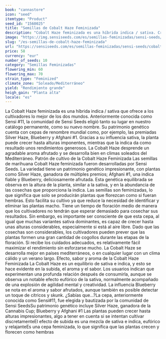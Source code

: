 ```yaml
---
book: "cannastore"
icon: "seed"
itemtype: "Product"
seed_id: "1560025"
title: "Semillas de Cobalt Haze Feminizada"
description: "Cobalt Haze feminizada es una híbrida indica / sativa. Crece bien en climas soleados y cálidos hasta alturas considerables, con grandes rendimientos."
image: "https://img.sensiseeds.com/es/semillas-feminizadas/sensi-seeds/cobalt-haze-feminizada-image.png"
slug: "/es-semillas-de-cobalt-haze-feminizada"
url: "https://sensiseeds.com/es/semillas-feminizadas/sensi-seeds/cobalt-haze-feminizada?a_aid=cannastore"
price: 58
currency: "eur"
number_of_seeds: 10
category: "Semillas Feminizadas"
flowering_min: 60
flowering_max: 70
strain_type: "Feminized"
climate_zone: "Soleado/Mediterráneo"
yield: "Rendimiento grande"
heigh_gain: "Planta alta"
locale: "es"
---
```

La Cobalt Haze feminizada es una híbrida indica / sativa que ofrece a los cultivadores lo mejor de los dos mundos. Anteriormente conocida como Sensi #11, la comunidad de Sensi Seeds eligió tanto su lugar en nuestro catálogo permanente, como su nuevo nombre. Su patrimonio genético cuenta con cepas de renombre mundial como, por ejemplo, las premiadas Silver Haze, Blueberry y Afghani #1. Gracias a su influencia sativa, la planta puede crecer hasta alturas imponentes, mientras que la indica da como resultado unos rendimientos generosos. La Cobalt Haze desprende un agradable aroma afrutado y se desarrolla bien en climas soleados del Mediterráneo. Patrón de cultivo de la Cobalt Haze Feminizada Las semillas de marihuana Cobalt Haze feminizada fueron desarrolladas por Sensi Seeds. La variedad tiene un patrimonio genético impresionante, con plantas como Silver Haze, ganadora de múltiples premios; Afghani #1, una indica fiable y Blueberry, deliciosamente afrutada. Esta genética equilibrada se observa en la altura de la planta, similar a la sativa, y en la abundancia de las cosechas que proporciona la indica. Las semillas son feminizadas, lo que significa que solo se producirán plantas que florezcan como si fueran hembras. Esto facilita su cultivo ya que reduce la necesidad de identificar y eliminar las plantas macho. Tiene un tiempo de floración medio de manera que los cultivadores no tendrán que esperar demasiado para cosechar sus resultados. Sin embargo, es importante ser consciente de que esta cepa, al igual que muchas variantes sativa dominantes, es capaz de crecer hasta unas alturas considerables, especialmente si está al aire libre. Dado que las cosechas son considerables, los cultivadores pueden prever que las plantas formen una gran cantidad de cogollos durante las etapas de la floración. Si recibe los cuidados adecuados, es relativamente fácil maximizar el rendimiento sin esforzarse mucho. La Cobalt Haze se desarrolla mejor en países mediterráneos, o en cualquier lugar con un clima cálido y un verano largo. Efecto, sabor y aroma de la Cobalt Haze Feminizada La Cobalt Haze es un equilibrio de sativa e indica, y esto se hace evidente en la subida, el aroma y el sabor. Los usuarios indican que experimentan una profunda relación después de consumirla, aunque se observa un notable efecto eufórico de la sativa, normalmente acompañado de una explosión de agilidad mental y creatividad. La influencia Blueberry se nota en el aroma y sabor afrutados, aunque también es posible detectar un toque de cítricos y skunk. ¿Sabías que...?La cepa, anteriormente conocida como Sensi#11, fue elegida y bautizada por la comunidad de Sensi SeedsSu patrimonio genético incluye Silver Haze, ganadora de la Cannabis Cup; Blueberry y Afghani #1 Las plantas pueden crecer hasta alturas impresionantes, algo a tener en cuenta si se intentan cultivar discretamenteEl efecto de subida es una mezcla de sativa e indica, eufórico y relajanteEs una cepa feminizada, lo que significa que las plantas crecen y florecen como hembras
